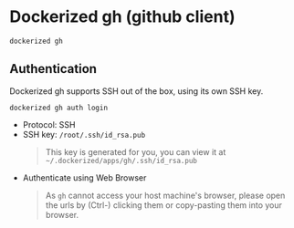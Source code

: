 # Dockerized gh (github client)

```shell
dockerized gh
```

## Authentication

Dockerized gh supports SSH out of the box, using its own SSH key.

```shell
dockerized gh auth login
```
- Protocol: SSH
- SSH key: `/root/.ssh/id_rsa.pub`  
  > This key is generated for you, you can view it at `~/.dockerized/apps/gh/.ssh/id_rsa.pub`
- Authenticate using Web Browser
  > As `gh` cannot access your host machine's browser, please open the urls by (Ctrl-) clicking them or copy-pasting them into your browser.
